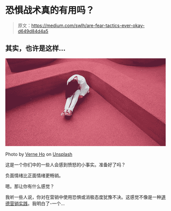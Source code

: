 # 恐惧战术真的有用吗？

> 原文：<https://medium.com/swlh/are-fear-tactics-ever-okay-d649d84d4a5>

## 其实，也许是这样…

![](img/5e54a075ab8d3fbaf4adb57bbae36bb8.png)

Photo by [Verne Ho](https://unsplash.com/@verneho?utm_source=unsplash&utm_medium=referral&utm_content=creditCopyText) on [Unsplash](https://unsplash.com/search/photos/afraid?utm_source=unsplash&utm_medium=referral&utm_content=creditCopyText)

这是一个你们中的一些人会感到愤怒的小事实。准备好了吗？

负面情绪比正面情绪更畅销。

嗯。那让你有什么感觉？

我听一些人说，你对在营销中使用恐惧或消极态度犹豫不决。这感觉不像是一种[道德营销实践](https://jessierlewis.com/ethical-marketing-business/)。我明白了-一个…